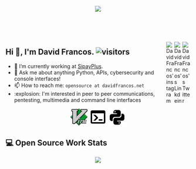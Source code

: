 <p align="center">
  <a href="https://davidfrancos.net">
    <img width="460" src="https://davidfrancos.net/theme/images/logo.png"/>
  </a>
</p>
<br/>
<br/>
<br/>

<a href="https://twitter.com/DavidFrancos" target="_blank" rel="nofollow"><img align="right" alt="David Francos's Twitter" width="22px" src="https://cdn.jsdelivr.net/npm/simple-icons@v3/icons/twitter.svg" /></a><a href="https://www.linkedin.com/in/davidfrancos" target="_blank" rel="nofollow"><img align="right" alt="DavidFrancos's Linkdein" width="22px" src="https://cdn.jsdelivr.net/npm/simple-icons@v3/icons/linkedin.svg" /></a><a href="https://www.instagram.com/david.francos" target="_blank" rel="nofollow"><img align="right" alt="DavidFrancos'instagram" width="22px" src="https://cdn.jsdelivr.net/npm/simple-icons@v3/icons/instagram.svg" /></a>



## Hi :wave:, I'm David Francos. ![visitors](https://visitor-badge.glitch.me/badge?page_id=XayOn.XayOn)

- :telescope: I’m currently working at [SipayPlus](https://sipay.es).
- :speech_balloon: Ask me about anything Python, APIs, cybersecurity and console interfaces!
- :mailbox: How to reach me: `opensource at davidfrancos.net`
- :explosion: I'm interested in peer to peer communications, pentesting, multimedia and command line interfaces

<p align=center>
  <img width=48 src="./imgs/vim.svg" width=48/>
  <img width=48 src="./imgs/console.png"/>
  <img width=48 src="./imgs/language-python.png"/>
</p>


## :computer: Open Source Work Stats


<p align="center">
  <a href="https://github.com/anuraghazra/github-readme-stats">
    <img  src="https://github-readme-stats.vercel.app/api?username=xayon&show_icons=true&hide_border=true" />
  </a>
</p>
